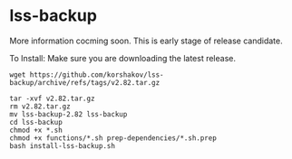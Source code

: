 # lss-backup

More information cocming soon. This is early stage of release candidate.

To Install:
Make sure you are downloading the latest release.
```
wget https://github.com/korshakov/lss-backup/archive/refs/tags/v2.82.tar.gz
```
```
tar -xvf v2.82.tar.gz
rm v2.82.tar.gz
mv lss-backup-2.82 lss-backup
cd lss-backup
chmod +x *.sh
chmod +x functions/*.sh prep-dependencies/*.sh.prep
bash install-lss-backup.sh
```
